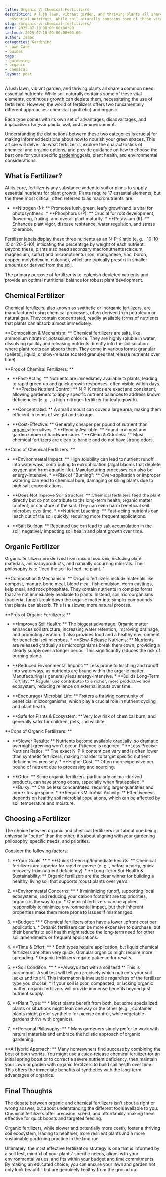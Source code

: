 ```yaml
---
title: Organic Vs Chemical Fertilizers
description: A lush lawn, vibrant garden, and thriving plants all share a common need
  essential nutrients. While soil naturally contains some of these vital elements,...
slug: /organic-vs-chemical-fertilizers/
date: 2025-07-10 00:00:00+00:00
lastmod: 2025-07-10 00:00:00+03:00
author: Isaac
categories: Gardening
- Lawn Care
- Guides
tags:
- gardening
- organic
- chemical
layout: post
---
```

A lush lawn, vibrant garden, and thriving plants all share a common need: essential nutrients. While soil naturally contains some of these vital elements, continuous growth can deplete them, necessitating the use of fertilizers. However, the world of fertilizers offers two fundamentally different approaches: chemical (synthetic) and organic.

Each type comes with its own set of advantages, disadvantages, and implications for your plants, soil, and the environment.

Understanding the distinctions between these two categories is crucial for making informed decisions about how to nourish your green spaces. This article will delve into what fertilizer is, explore the characteristics of chemical and organic options, and provide guidance on how to choose the best one for your specific [gardening](https://pestpolicy.com/august-lawn-and-garden-to-do-list/)goals, plant health, and environmental considerations.

##  What is Fertilizer?

At its core, fertilizer is any substance added to soil or plants to supply essential nutrients for plant growth. Plants require 17 essential elements, but the three most critical, often referred to as macronutrients, are:

* **Nitrogen (N): ** Promotes lush, green, leafy growth and is vital for photosynthesis. * **Phosphorus (P): ** Crucial for root development, flowering, fruiting, and overall plant maturity. * **Potassium (K): ** Enhances plant vigor, disease resistance, water regulation, and stress tolerance.

Fertilizer labels display these three nutrients as an N-P-K ratio (e. g. , 10-10-10 or 20-5-10), indicating the percentage by weight of each nutrient. Beyond these, plants also need secondary macronutrients (calcium, magnesium, sulfur) and micronutrients (iron, manganese, zinc, boron, copper, molybdenum, chlorine), which are typically present in smaller amounts or derived from the soil.

The primary purpose of fertilizer is to replenish depleted nutrients and provide an optimal nutritional balance for robust plant development.

##  Chemical Fertilizer

Chemical fertilizers, also known as synthetic or inorganic fertilizers, are manufactured using chemical processes, often derived from petroleum or natural gas. They contain concentrated, readily available forms of nutrients that plants can absorb almost immediately.

**Composition & Mechanism: ** Chemical fertilizers are salts, like ammonium nitrate or potassium chloride. They are highly soluble in water, dissolving quickly and releasing nutrients directly into the soil solution where plant roots can absorb them. They come in various forms: granular (pellets), liquid, or slow-release (coated granules that release nutrients over time).

**Pros of Chemical Fertilizers: **

* **Fast-Acting: ** Nutrients are immediately available to plants, leading to rapid green-up and quick growth responses, often visible within days. * **Precise Nutrient Control: ** N-P-K ratios are exact and consistent, allowing gardeners to apply specific nutrient balances to address known deficiencies (e. g. , a high-nitrogen fertilizer for leafy growth).

* **Concentrated: ** A small amount can cover a large area, making them efficient in terms of weight and storage.

* **Cost-Effective: ** Generally cheaper per pound of nutrient than [organic](https://pestpolicy.com/ecosmart-organic-horse-fly-knockdown-repellent-review/)alternatives. * **Readily Available: ** Found in almost any garden center or hardware store. * **Clean & Odorless: ** Most chemical fertilizers are clean to handle and do not have strong odors.

**Cons of Chemical Fertilizers: **

* **Environmental Impact: ** High solubility can lead to nutrient runoff into waterways, contributing to eutrophication (algal blooms that deplete oxygen and harm aquatic life). Manufacturing processes can also be energy-intensive. * **Risk of "Burning": ** Over-application or improper watering can lead to chemical burn, damaging or killing plants due to high salt concentrations.

* **Does Not Improve Soil Structure: ** Chemical fertilizers feed the plant directly but do not contribute to the long-term health, organic matter content, or structure of the soil. They can even harm beneficial soil microbes over time. * **Nutrient Leaching: ** Fast-acting nutrients can leach out of the soil quickly, requiring more frequent applications.

* **Salt Buildup: ** Repeated use can lead to salt accumulation in the soil, negatively impacting soil health and plant growth over time.

##  Organic Fertilizer

Organic fertilizers are derived from natural sources, including plant materials, animal byproducts, and naturally occurring minerals. Their philosophy is to "feed the soil to feed the plant. "

**Composition & Mechanism: ** Organic fertilizers include materials like compost, manure, bone meal, blood meal, fish emulsion, worm castings, kelp meal, and rock phosphate. They contain nutrients in complex forms that are not immediately available to plants. Instead, soil microorganisms (bacteria, fungi) break down the organic matter into simpler compounds that plants can absorb. This is a slower, more natural process.

**Pros of Organic Fertilizers: **

* **Improves Soil Health: ** The biggest advantage. Organic matter enhances soil structure, increasing water retention, improving drainage, and promoting aeration. It also provides food and a healthy environment for beneficial soil microbes. * **Slow-Release Nutrients: ** Nutrients are released gradually as microorganisms break them down, providing a steady supply over a longer period. This significantly reduces the risk of burning plants.

* **Reduced Environmental Impact: ** Less prone to leaching and runoff into waterways, as nutrients are bound within the organic matter. Manufacturing is generally less energy-intensive. * **Builds Long-Term Fertility: ** Regular use contributes to a richer, more productive soil ecosystem, reducing reliance on external inputs over time.

* **Encourages Microbial Life: ** Fosters a thriving community of beneficial microorganisms, which play a crucial role in nutrient cycling and plant health.

* **Safe for Plants & Ecosystem: ** Very low risk of chemical burn, and generally safer for children, pets, and wildlife.

**Cons of Organic Fertilizers: **

* **Slower Results: ** Nutrients become available gradually, so dramatic overnight greening won't occur. Patience is required. * **Less Precise Nutrient Ratios: ** The exact N-P-K content can vary and is often lower than synthetic fertilizers, making it harder to target specific nutrient deficiencies precisely. * **Higher Cost: ** Often more expensive per pound of nutrient due to processing and sourcing.

* **Odor: ** Some organic fertilizers, particularly animal-derived products, can have strong odors, especially when first applied. * **Bulky: ** Can be less concentrated, requiring larger quantities and more storage space. * **Requires Microbial Activity: ** Effectiveness depends on healthy soil microbial populations, which can be affected by soil temperature and moisture.

##  Choosing a Fertilizer

The choice between organic and chemical fertilizers isn't about one being universally "better" than the other; it's about aligning with your gardening philosophy, specific needs, and priorities.

Consider the following factors:

1. **Your Goals: ** * **Quick Green-up/Immediate Results: ** Chemical fertilizers are superior for rapid response (e. g. , before a party, quick recovery from nutrient deficiency). * **Long-Term Soil Health & Sustainability: ** Organic fertilizers are the clear winner for building a healthy, living soil that supports robust plants over years.

2. **Environmental Concerns: ** * If minimizing runoff, supporting local ecosystems, and reducing your carbon footprint are top priorities, organic is the way to go. * Chemical fertilizers can be applied responsibly to minimize environmental impact, but their inherent properties make them more prone to issues if mismanaged.

3. **Budget: ** * Chemical fertilizers often have a lower upfront cost per application. * Organic fertilizers can be more expensive to purchase, but their benefits to soil health might reduce the long-term need for other soil amendments or frequent applications.

4. **Time & Effort: ** * Both types require application, but liquid chemical fertilizers are often very quick. Granular organics might require more spreading. * Organic fertilizers require patience for results.

5. **Soil Condition: ** * **Always start with a soil test! ** This is paramount. A soil test will tell you precisely which nutrients your soil lacks and its pH. This information is invaluable regardless of the fertilizer type you choose. * If your soil is poor, compacted, or lacking organic matter, organic fertilizers will provide immense benefits beyond just nutrient supply.

6. **Plant Type: ** * Most plants benefit from both, but some specialized plants or situations might lean one way or the other (e. g. , container plants might prefer synthetic for precise control, while vegetable gardens thrive with organics).

7. **Personal Philosophy: ** * Many gardeners simply prefer to work with natural materials and embrace the holistic approach of organic gardening.

**A Hybrid Approach: ** Many homeowners find success by combining the best of both worlds. You might use a quick-release chemical fertilizer for an initial spring boost or to correct a severe nutrient deficiency, then maintain your lawn or garden with organic fertilizers to build soil health over time. This offers the immediate benefits of synthetics with the long-term advantages of organics.

##  Final Thoughts

The debate between organic and chemical fertilizers isn't about a right or wrong answer, but about understanding the different tools available to you. Chemical fertilizers offer precision, speed, and affordability, making them effective for quick boosts and targeted feeding.

Organic fertilizers, while slower and potentially more costly, foster a thriving soil ecosystem, leading to healthier, more resilient plants and a more sustainable gardening practice in the long run.

Ultimately, the most effective fertilization strategy is one that is informed by a soil test, mindful of your plants' specific needs, aligns with your environmental values, and fits within your budget and time commitments. By making an educated choice, you can ensure your lawn and garden not only look beautiful but are genuinely healthy from the ground up.